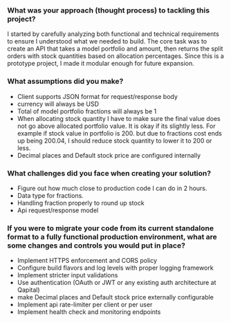 ### What was your approach (thought process) to tackling this project?
I started by carefully analyzing both functional and technical requirements to ensure I understood what we needed to build. The core task was to create an API that takes a model portfolio and amount, then returns the split orders with stock quantities based on allocation percentages. Since this is a prototype project, I made it modular enough for future expansion.

### What assumptions did you make?
* Client supports JSON format for request/response body
* currency will always be USD
* Total of model portfolio fractions will always be 1
* When allocating stock quantity I have to make sure the final value does not go above allocated portfolio value. It is okay if its slightly less. For example if stock value in portfolio is 200. but due to fractions cost ends up being 200.04, I should reduce stock quantity to lower it to 200 or less. 
* Decimal places and Default stock price are configured internally

### What challenges did you face when creating your solution?
* Figure out how much close to production code I can do in 2 hours.
* Data type for fractions.
* Handling fraction properly to round up stock
* Api request/response model


### If you were to migrate your code from its current standalone format to a fully functional production environment, what are some changes and controls you would put in place?
* Implement HTTPS enforcement and CORS policy 
* Configure build flavors and log levels with proper logging framework
* Implement stricter input validations
* Use authentication (OAuth or JWT or any existing auth architecture at Qapital)
* make Decimal places and Default stock price externally configurable
* Implement api rate-limiter per client or per user
* Implement health check and monitoring endpoints


